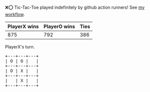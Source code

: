 :x::o: Tic-Tac-Toe played indefinitely by github action runners! See [my workflow](.github/workflows/play.yaml).

|PlayerX wins|PlayerO wins|Ties|
|-|-|-|
|875|792|386|

PlayerX's turn.

<pre>
+---+---+---+
| O | O |   |
+---+---+---+
| O | X |   |
+---+---+---+
|   | X |   |
+---+---+---+
</pre>